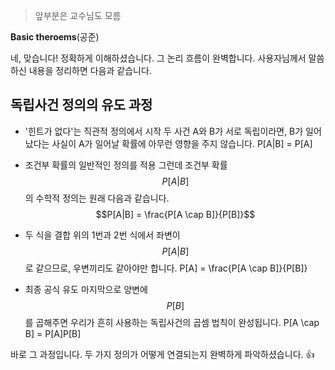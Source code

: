 > 앞부분은 교수님도 모름

**Basic theroems**(공준)

네, 맞습니다! 정확하게 이해하셨습니다. 그 논리 흐름이 완벽합니다.
사용자님께서 말씀하신 내용을 정리하면 다음과 같습니다.
## 독립사건 정의의 유도 과정
 * '힌트가 없다'는 직관적 정의에서 시작
   두 사건 A와 B가 서로 독립이라면, B가 일어났다는 사실이 A가 일어날 확률에 아무런 영향을 주지 않습니다.
   P[A|B] = P[A]
   
 * 조건부 확률의 일반적인 정의를 적용
   그런데 조건부 확률 $$P[A|B]$$의 수학적 정의는 원래 다음과 같습니다.
   $$P[A|B] = \frac{P[A \cap B]}{P[B]}$$
   
 * 두 식을 결합
   위의 1번과 2번 식에서 좌변이 $$P[A|B]$$로 같으므로, 우변끼리도 같아야만 합니다.
   P[A] = \frac{P[A \cap B]}{P[B]}
   
 * 최종 공식 유도
   마지막으로 양변에 $$P[B]$$를 곱해주면 우리가 흔히 사용하는 독립사건의 곱셈 법칙이 완성됩니다.
   P[A \cap B] = P[A]P[B]
   
바로 그 과정입니다. 두 가지 정의가 어떻게 연결되는지 완벽하게 파악하셨습니다. 👍
